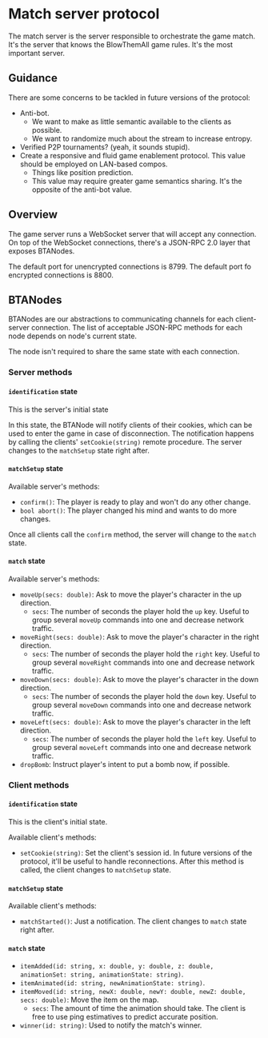 # Match server protocol

The match server is the server responsible to orchestrate the game match. It's
the server that knows the BlowThemAll game rules. It's the most important
server.

## Guidance

There are some concerns to be tackled in future versions of the protocol:

- Anti-bot.
  - We want to make as little semantic available to the clients as possible.
  - We want to randomize much about the stream to increase entropy.
- Verified P2P tournaments? (yeah, it sounds stupid).
- Create a responsive and fluid game enablement protocol. This value should be
  employed on LAN-based compos.
  - Things like position prediction.
  - This value may require greater game semantics sharing. It's the opposite of
    the anti-bot value.

## Overview

The game server runs a WebSocket server that will accept any connection. On top
of the WebSocket connections, there's a JSON-RPC 2.0 layer that exposes
BTANodes.

The default port for unencrypted connections is 8799. The default port fo
encrypted connections is 8800.

## BTANodes

BTANodes are our abstractions to communicating channels for each client-server
connection. The list of acceptable JSON-RPC methods for each node depends on
node's current state.

The node isn't required to share the same state with each connection.

### Server methods

#### `identification` state

This is the server's initial state

In this state, the BTANode will notify clients of their cookies, which can be
used to enter the game in case of disconnection. The notification happens by
calling the clients' `setCookie(string)` remote procedure. The server changes to
the `matchSetup` state right after.

#### `matchSetup` state

Available server's methods:

- `confirm()`: The player is ready to play and won't do any other change.
- `bool abort()`: The player changed his mind and wants to do more changes.

Once all clients call the `confirm` method, the server will change to the
`match` state.

#### `match` state

Available server's methods:

- `moveUp(secs: double)`: Ask to move the player's character in the up
  direction.
  - `secs`: The number of seconds the player hold the `up` key. Useful to group
    several `moveUp` commands into one and decrease network traffic.
- `moveRight(secs: double)`: Ask to move the player's character in the right
  direction.
  - `secs`: The number of seconds the player hold the `right` key. Useful to
    group several `moveRight` commands into one and decrease network traffic.
- `moveDown(secs: double)`: Ask to move the player's character in the down
  direction.
  - `secs`: The number of seconds the player hold the `down` key. Useful to
    group several `moveDown` commands into one and decrease network traffic.
- `moveLeft(secs: double)`: Ask to move the player's character in the left
  direction.
  - `secs`: The number of seconds the player hold the `left` key. Useful to
    group several `moveLeft` commands into one and decrease network traffic.
- `dropBomb`: Instruct player's intent to put a bomb now, if possible.

### Client methods

#### `identification` state

This is the client's initial state.

Available client's methods:

- `setCookie(string)`: Set the client's session id. In future versions of the
  protocol, it'll be useful to handle reconnections. After this method is
  called, the client changes to `matchSetup` state.

#### `matchSetup` state

Available client's methods:

- `matchStarted()`: Just a notification. The client changes to `match` state
  right after.

#### `match` state

- `itemAdded(id: string, x: double, y: double, z: double, animationSet: string, animationState: string)`.
- `itemAnimated(id: string, newAnimationState: string)`.
- `itemMoved(id: string, newX: double, newY: double, newZ: double, secs: double)`:
  Move the item on the map.
  - `secs`: The amount of time the animation should take. The client is free to
    use ping estimatives to predict accurate position.
- `winner(id: string)`: Used to notify the match's winner.
